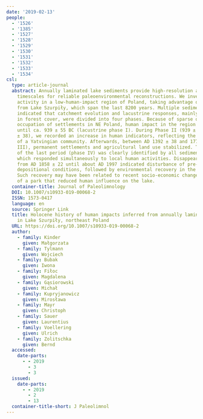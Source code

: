 ```yaml
---
date: '2019-02-13'
people:
  - '1526'
  - '1385'
  - '1527'
  - '1528'
  - '1529'
  - '1530'
  - '1531'
  - '1532'
  - '1533'
  - '1534'
csl:
  type: article-journal
  abstract: Annually laminated lake sediments provide high-resolution and accurate
    timescales for reliable paleoenvironmental reconstructions. We investigated human
    activity in a low-human-impact region of Poland, taking advantage of varved sediments
    from Lake Szurpiły, which span the last 8200 years. Multiple sediment variables
    indicated that catchment evolution and lacustrine responses, mainly to changes
    in forest cover, were divided into four phases. Because of sparse or only seasonal
    occupation of settlements in NE Poland, human impact in the region was insignificant
    until ca. 939 ± 55 BC (lacustrine phase I). During Phase II (939 ± 55 BC–AD 1392
    ± 38), we recorded an increase in human indicators, reflecting the direct influence
    of a Yatvingian community. Afterwards, between AD 1392 ± 38 and 1770 ± 30 (phase
    III), permanent settlements and agricultural land use stabilized. The beginning
    of the last period (phase IV) was clearly identified by all sediment variables,
    which responded simultaneously to local human activities. Disappearance of laminae
    from AD 1858 ± 22 until about AD 1997 indicated disturbance of pre-existing, stable
    depositional conditions, followed by environmental recovery in the last 20 years.
    Such recovery may have been related to recent socio-economic changes and establishment
    of a park that reduced human influence on the lake.
  container-title: Journal of Paleolimnology
  DOI: 10.1007/s10933-019-00068-2
  ISSN: 1573-0417
  language: en
  source: Springer Link
  title: Holocene history of human impacts inferred from annually laminated sediments
    in Lake Szurpiły, northeast Poland
  URL: https://doi.org/10.1007/s10933-019-00068-2
  author:
    - family: Kinder
      given: Małgorzata
    - family: Tylmann
      given: Wojciech
    - family: Bubak
      given: Iwona
    - family: Fiłoc
      given: Magdalena
    - family: Gąsiorowski
      given: Michał
    - family: Kupryjanowicz
      given: Mirosława
    - family: Mayr
      given: Christoph
    - family: Sauer
      given: Laurentius
    - family: Voellering
      given: Ulrich
    - family: Zolitschka
      given: Bernd
  accessed:
    date-parts:
      - - 2019
        - 3
        - 3
  issued:
    date-parts:
      - - 2019
        - 2
        - 13
  container-title-short: J Paleolimnol
---
```

